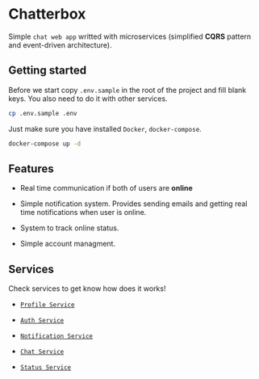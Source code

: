 # Chatterbox

Simple `chat web app` writted with microservices (simplified **CQRS** pattern and event-driven architecture).


## Getting started 

Before we start copy `.env.sample` in the root of the project and fill blank keys. You also need to do it with other services.

```bash
cp .env.sample .env
```

Just make sure you have installed `Docker`, `docker-compose`. 

```bash
docker-compose up -d
```

## Features

- Real time communication if both of users are **online**

- Simple notification system. Provides sending emails and getting real time notifications when user is online.

- System to track online status.

- Simple account managment.


## Services

Check services to get know how does it works!

- [`Profile Service`](profile_service)

- [`Auth Service`](auth_service)

- [`Notification Service`](notification_service)

- [`Chat Service`](chat_service)

- [`Status Service`](status_service)
